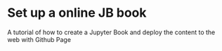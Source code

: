 # Set up a online JB book
A tutorial of how to create a Jupyter Book and deploy the content to the web with Github Page